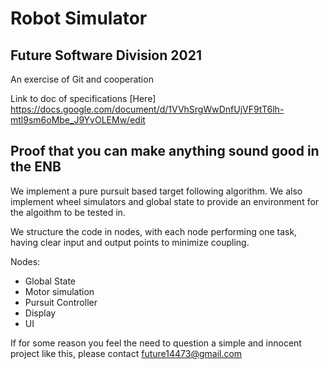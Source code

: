 # Robot Simulator
## Future Software Division 2021
An exercise of Git and cooperation

Link to doc of specifications [Here]
https://docs.google.com/document/d/1VVhSrgWwDnfUjVF9tT6lh-mtl9sm6oMbe_J9YvOLEMw/edit

## Proof that you can make anything sound good in the ENB

We implement a pure pursuit based target following algorithm. We also implement wheel simulators and global state to provide an environment for the algoithm to be tested in.

We structure the code in nodes, with each node performing one task, having clear input and output points to minimize coupling.

Nodes:
- Global State
- Motor simulation
- Pursuit Controller
- Display
- UI

If for some reason you feel the need to question a simple and innocent project like this, please contact future14473@gmail.com